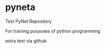 # pyneta
Test PyNet Repository


For training purposes of python programming

extra text via github
